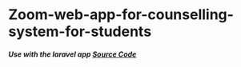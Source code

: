 # Zoom-web-app-for-counselling-system-for-students
  ##### Use with the laravel app [Source Code](https://github.com/matakltm-code/counselling-system-for-students) 
